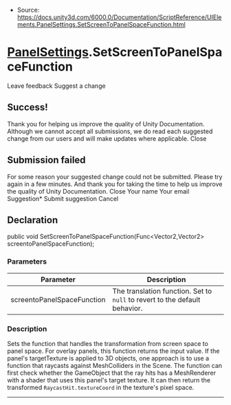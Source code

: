 * Source: https://docs.unity3d.com/6000.0/Documentation/ScriptReference/UIElements.PanelSettings.SetScreenToPanelSpaceFunction.html

#  [PanelSettings](https://docs.unity3d.com/6000.0/Documentation/ScriptReference/UIElements.PanelSettings.html).SetScreenToPanelSpaceFunction
Leave feedback
Suggest a change
## Success!
Thank you for helping us improve the quality of Unity Documentation. Although we cannot accept all submissions, we do read each suggested change from our users and will make updates where applicable.
Close
## Submission failed
For some reason your suggested change could not be submitted. Please <a>try again</a> in a few minutes. And thank you for taking the time to help us improve the quality of Unity Documentation.
Close
Your name Your email Suggestion* Submit suggestion
Cancel
## Declaration
public void SetScreenToPanelSpaceFunction(Func<Vector2,Vector2> screentoPanelSpaceFunction); 
### Parameters
Parameter | Description  
---|---  
screentoPanelSpaceFunction | The translation function. Set to `null` to revert to the default behavior.  
### Description
Sets the function that handles the transformation from screen space to panel space. For overlay panels, this function returns the input value. 
If the panel's targetTexture is applied to 3D objects, one approach is to use a function that raycasts against MeshColliders in the Scene. The function can first check whether the GameObject that the ray hits has a MeshRenderer with a shader that uses this panel's target texture. It can then return the transformed `RaycastHit.textureCoord` in the texture's pixel space. 
* * *
